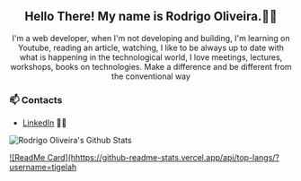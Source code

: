 <h2 align="center">Hello There! My name is Rodrigo Oliveira.👋🤓</h2>
<p align="center">I'm a web developer,
when I'm not developing and building, I'm learning on Youtube, reading an article, watching, I like to be always up to date with what is happening in the technological world, I love meetings, lectures, workshops, books on technologies. Make a difference and be different from the conventional way</p>

### 📫 Contacts

- [LinkedIn](https://www.linkedin.com/in/rodrigo-abreu-de-oliveira/) 👨💼

![Rodrigo Oliveira's Github Stats](https://github-readme-stats.vercel.app/api?username=tigelah&show_icons=true&theme=radical)

[![ReadMe Card](hhttps://github-readme-stats.vercel.app/api/top-langs/?username=tigelah](https://github.com/tigelah/github-readme-stats)
